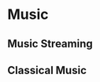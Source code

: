 <script setup>
import { ref } from 'vue';
import NavContainer from '../components/NavContainer.vue';
import newsData from '../assets/entertainment/music.json';

const data = ref(newsData);
</script>

# Music

## Music Streaming

<NavContainer :data="data.musicStreaming"/>

## Classical Music

<NavContainer :data="data.classicalMusic"/>
